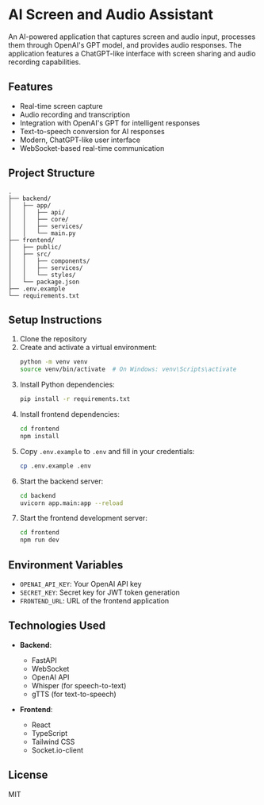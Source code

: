# AI Screen and Audio Assistant

An AI-powered application that captures screen and audio input, processes them through OpenAI's GPT model, and provides audio responses. The application features a ChatGPT-like interface with screen sharing and audio recording capabilities.

## Features

- Real-time screen capture
- Audio recording and transcription
- Integration with OpenAI's GPT for intelligent responses
- Text-to-speech conversion for AI responses
- Modern, ChatGPT-like user interface
- WebSocket-based real-time communication

## Project Structure

```
.
├── backend/
│   ├── app/
│   │   ├── api/
│   │   ├── core/
│   │   ├── services/
│   │   └── main.py
├── frontend/
│   ├── public/
│   ├── src/
│   │   ├── components/
│   │   ├── services/
│   │   └── styles/
│   └── package.json
├── .env.example
└── requirements.txt
```

## Setup Instructions

1. Clone the repository
2. Create and activate a virtual environment:
   ```bash
   python -m venv venv
   source venv/bin/activate  # On Windows: venv\Scripts\activate
   ```
3. Install Python dependencies:
   ```bash
   pip install -r requirements.txt
   ```
4. Install frontend dependencies:
   ```bash
   cd frontend
   npm install
   ```
5. Copy `.env.example` to `.env` and fill in your credentials:
   ```bash
   cp .env.example .env
   ```
6. Start the backend server:
   ```bash
   cd backend
   uvicorn app.main:app --reload
   ```
7. Start the frontend development server:
   ```bash
   cd frontend
   npm run dev
   ```

## Environment Variables

- `OPENAI_API_KEY`: Your OpenAI API key
- `SECRET_KEY`: Secret key for JWT token generation
- `FRONTEND_URL`: URL of the frontend application

## Technologies Used

- **Backend**:
  - FastAPI
  - WebSocket
  - OpenAI API
  - Whisper (for speech-to-text)
  - gTTS (for text-to-speech)

- **Frontend**:
  - React
  - TypeScript
  - Tailwind CSS
  - Socket.io-client

## License

MIT 